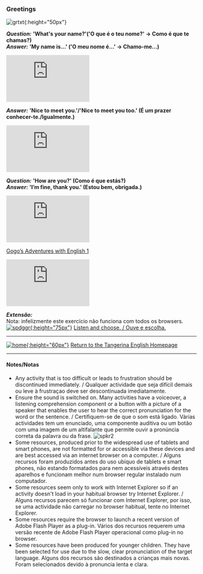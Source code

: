 ### Greetings   

![grtxt](https://1blockatatime.github.io/English/images2/grtxt.JPG){:height="50px"}  

***Question:*** **'What's your name?'('O que é o teu nome?' -> Como é que te chamas?)**  
***Answer:*** **'My name is…' ('O meu nome é...' -> Chamo-me...)**  

<iframe width="220" height="124" src="https://www.youtube.com/embed/Uv1JkBL5728" frameborder="0" allow="accelerometer; autoplay; encrypted-media; gyroscope; picture-in-picture" allowfullscreen></iframe>    

***Answer:*** **'Nice to meet you.'/'Nice to meet you too.' (É um prazer conhecer-te./Igualmente.)**  

<iframe width="220" height="124" src="https://www.youtube.com/embed/rSwypHirUkM" frameborder="0" allow="accelerometer; autoplay; encrypted-media; gyroscope; picture-in-picture" allowfullscreen></iframe>  

***Question:*** **'How are you?' (Como é que estás?)**  
***Answer:*** **'I’m fine, thank you.' (Estou bem, obrigada.)**  

<iframe width="220" height="124" src="https://www.youtube.com/embed/LxhOv3KnfA8" frameborder="0" allow="accelerometer; autoplay; encrypted-media; gyroscope; picture-in-picture" allowfullscreen></iframe>  

[Gogo’s Adventures with English 1](https://www.youtube.com/watch?v=9R5-W3bMX4E)    
<iframe width="220" height="124" src="https://www.youtube.com/embed/9R5-W3bMX4E" frameborder="0" allow="accelerometer; autoplay; encrypted-media; gyroscope; picture-in-picture" allowfullscreen></iframe>    
  
***Extensão:***  
Nota: infelizmente este exercício não funciona com todos os browsers.  
[![spdggr](https://1blockatatime.github.io/English/images/spdggr.JPG){:height="75px"}](https://www.freddiesville.com/games/nice-to-meet-you-greetings-expression-sentence-monkey-game/) [Listen and choose. / Ouve e escolha.](https://www.freddiesville.com/games/nice-to-meet-you-greetings-expression-sentence-monkey-game/)  

***
[![home](https://1blockatatime.github.io/English/images/home.png){:height="60px"}](https://tangerina-pt.github.io/English) [Return to the Tangerina English Homepage](https://tangerina-pt.github.io/English)

***

#### Notes/Notas
* Any activity that is too difficult or leads to frustration should be discontinued immediately. / Qualquer actividade que seja difícil demais ou leve à frustraçao deve ser descontinuada imediatamente.
* Ensure the sound is switched on. Many activities have a voiceover, a listening comprehension component or a button with a picture of a speaker that enables the user to hear the correct pronunciation for the word or the sentence. / Certifiquem-se de que o som está ligado. Várias actividades tem um enunciado, uma componente auditiva ou um botão com uma imagem de um altifalante que permite ouvir a pronúncia correta da palavra ou da frase. ![spkr2](/images/spkr2.PNG)
* Some resources, produced prior to the widespread use of tablets and smart phones, are not formatted for or accessible via these devices and are best accessed via an internet browser on a computer. / Alguns recursos foram produzidos antes do uso ubíquo de tablets e smart phones, não estando formatados para nem acessíveis através destes aparelhos e funcionam melhor num browser regular instalado num computador.
* Some resources seem only to work with Internet Explorer so if an activity doesn't load in your habitual browser try Internet Explorer. / Alguns recursos parecem só funcionar com Internet Explorer, por isso, se uma actividade não carregar no browser habitual, tente no Internet Explorer.
* Some resources require the browser to launch a recent version of Adobe Flash Player as a plug-in. Vários dos recursos requerem uma versão recente de Adobe Flash Player operacional como plug-in no browser.
* Some resources have been produced for younger children. They have been selected for use due to the slow, clear pronunciation of the target language. Alguns dos recursos são destinados a crianças mais novas. Foram selecionados devido à pronuncia lenta e clara.

